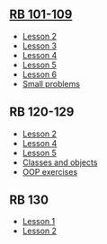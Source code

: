<p align="center">
  <a href="https://www.launchschool.com">
  <img src="https://cdn-images-1.medium.com/max/602/1*qdrgyjHB7qYXCZxBY1MogA@2x.jpeg" alt=""/>
</p>

## RB 101-109 ##

* [Lesson 2](https://github.com/Sinkinson/launchschool/tree/main/RB101-109/lesson_2)
* [Lesson 3](https://github.com/Sinkinson/launchschool/tree/main/RB101-109/lesson_3)
* [Lesson 4](https://github.com/Sinkinson/launchschool/tree/main/RB101-109/lesson_4)
* [Lesson 5](https://github.com/Sinkinson/launchschool/tree/main/RB101-109/lesson_5)
* [Lesson 6](https://github.com/Sinkinson/launchschool/tree/main/RB101-109/lesson_6)
* [Small problems](https://github.com/Sinkinson/launchschool/tree/main/RB101-109/small_problems)


## RB 120-129 ##

* [Lesson 2](https://github.com/Sinkinson/launchschool/tree/main/RB120/lesson_2)
* [Lesson 4](https://github.com/Sinkinson/launchschool/tree/main/RB120/lesson_4)
* [Lesson 5](https://github.com/Sinkinson/launchschool/tree/main/RB120/lesson_5)
* [Classes and objects](https://github.com/Sinkinson/launchschool/tree/main/RB120/lesson_2/classes_and_objects)
* [OOP exercises](https://github.com/Sinkinson/launchschool/tree/main/RB120/oo_exercises)

## RB 130 ##
  
* [Lesson 1](https://github.com/Sinkinson/launchschool/tree/main/RB130/lesson_1)
* [Lesson 2](https://github.com/Sinkinson/launchschool/tree/main/RB130/lesson_2)
